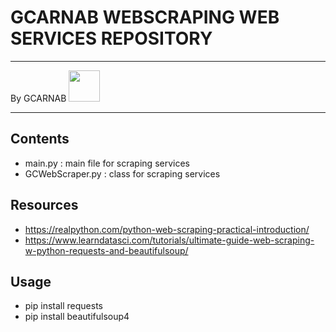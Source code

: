 # GCARNAB WEBSCRAPING WEB SERVICES REPOSITORY
___

By GCARNAB <a href='https://github.com/gcarnab'> <img src='https://avatars.githubusercontent.com/u/15156604?v=4' width="50"/></a>
___

## Contents

- main.py : main file for scraping services
- GCWebScraper.py : class for scraping services

## Resources

- https://realpython.com/python-web-scraping-practical-introduction/
- https://www.learndatasci.com/tutorials/ultimate-guide-web-scraping-w-python-requests-and-beautifulsoup/

## Usage

- pip install requests
- pip install beautifulsoup4
